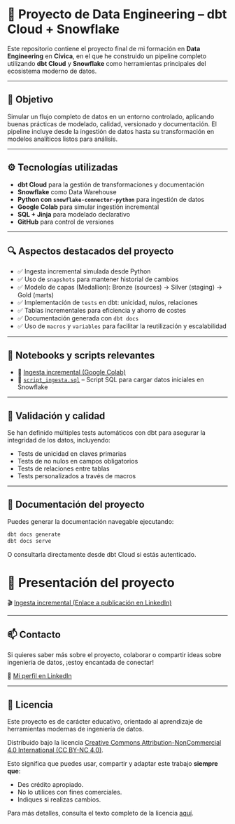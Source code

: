 # 🚀 Proyecto de Data Engineering – dbt Cloud + Snowflake

Este repositorio contiene el proyecto final de mi formación en **Data Engineering** en **Cívica**, en el que he construido un pipeline completo utilizando **dbt Cloud** y **Snowflake** como herramientas principales del ecosistema moderno de datos.

---

## 🎯 Objetivo

Simular un flujo completo de datos en un entorno controlado, aplicando buenas prácticas de modelado, calidad, versionado y documentación. El pipeline incluye desde la ingestión de datos hasta su transformación en modelos analíticos listos para análisis.

---

## ⚙️ Tecnologías utilizadas

- **dbt Cloud** para la gestión de transformaciones y documentación
- **Snowflake** como Data Warehouse
- **Python con `snowflake-connector-python`** para ingestión de datos
- **Google Colab** para simular ingestión incremental
- **SQL + Jinja** para modelado declarativo
- **GitHub** para control de versiones

---

## 🔍 Aspectos destacados del proyecto

- ✅ Ingesta incremental simulada desde Python
- ✅ Uso de `snapshots` para mantener historial de cambios
- ✅ Modelo de capas (Medallion): Bronze (sources) → Silver (staging) → Gold (marts)
- ✅ Implementación de `tests` en dbt: unicidad, nulos, relaciones
- ✅ Tablas incrementales para eficiencia y ahorro de costes
- ✅ Documentación generada con `dbt docs`
- ✅ Uso de `macros` y `variables` para facilitar la reutilización y escalabilidad

---

## 📓 Notebooks y scripts relevantes

- 📘 [Ingesta incremental (Google Colab)](https://colab.research.google.com/drive/1cu5UXXt1PmP8xRNmWCegkAhwUUG0Jexg?usp=sharing)
- 📄 [`script_ingesta.sql`](./data/script_ingesta.sql) – Script SQL para cargar datos iniciales en Snowflake

---

## 🧪 Validación y calidad

Se han definido múltiples tests automáticos con dbt para asegurar la integridad de los datos, incluyendo:
- Tests de unicidad en claves primarias
- Tests de no nulos en campos obligatorios
- Tests de relaciones entre tablas
- Tests personalizados a través de macros

---

## 🧭 Documentación del proyecto

Puedes generar la documentación navegable ejecutando:

```bash
dbt docs generate
dbt docs serve
```

O consultarla directamente desde dbt Cloud si estás autenticado.


# 🎥 Presentación del proyecto

🎬 [Ingesta incremental (Enlace a publicación en LinkedIn)](https)

---

## 📫 Contacto

Si quieres saber más sobre el proyecto, colaborar o compartir ideas sobre ingeniería de datos, ¡estoy encantada de conectar!

🔗 [Mi perfil en LinkedIn](https://www.linkedin.com/in/sarah-delgado-martin-934667142/)

---

## 📄 Licencia

Este proyecto es de carácter educativo, orientado al aprendizaje de herramientas modernas de ingeniería de datos.

Distribuido bajo la licencia [Creative Commons Attribution-NonCommercial 4.0 International (CC BY-NC 4.0)](https://creativecommons.org/licenses/by-nc/4.0/deed.es).

Esto significa que puedes usar, compartir y adaptar este trabajo **siempre que**:
- Des crédito apropiado.
- No lo utilices con fines comerciales.
- Indiques si realizas cambios.

Para más detalles, consulta el texto completo de la licencia [aquí](https://creativecommons.org/licenses/by-nc/4.0/legalcode).
